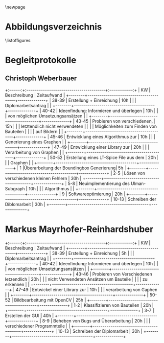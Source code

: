 \newpage

# Abbildungsverzeichnis 

\listoffigures

# Begleitprotokolle

## Christoph Weberbauer

+:------:+:----------------------------------------+:------------:+
|   KW   | Beschreibung                            | Zeitaufwand  |
+--------+-----------------------------------------+--------------+
| 38-39  | Erstellung + Einreichung                | 10h          |
|        | Diplomarbeitsantrag                     |              |
+--------+-----------------------------------------+--------------+
| 40-42  | Ideenfindung: Informieren und überlegen | 10h          |
|        | von möglichen Umsetzungsansätzen        |              |
+--------+-----------------------------------------+--------------+
| 43-45  | Probieren von verschiedenen,            | 15h          |
|        | letztendlich nicht verwendeten          |              |
|        | Möglichkeiten zum Finden von Bauteilen  |              |
|        | auf Bildern                             |              |
+--------+-----------------------------------------+--------------+
| 45-46  | Entwicklung eines Algorithmus zur       | 10h          |
|        | Generierung eines Graphen               |              |
+--------+-----------------------------------------+--------------+
| 47-49  | Entwicklung einer Library zur           | 20h          |
|        | Verarbeitung von Graphen                |              |
+--------+-----------------------------------------+--------------+
| 50-52  | Erstellung eines LT-Spice File aus dem  | 20h          |
|        | Graphen                                 |              |
+--------+-----------------------------------------+--------------+
|  1     |Überarbeitung der Boundingbox Generierung| 5h           |
+--------+-----------------------------------------+--------------+
| 2-5    | Lösen von verschiedenen kleinen Fehlern | 30h          |
+--------+-----------------------------------------+--------------+
| 5-8    | Neuimplementierung des Ulman-Subgraph   | 10h          |
|        | Algorithmus                             |              | 
+--------+-----------------------------------------+--------------+
| 9      | Softwareoptimierung                     | 20h          |
+--------+-----------------------------------------+--------------+
| 10-13  | Schreiben der Diblomarbeit              | 30h          |
+--------+-----------------------------------------+--------------+

# Markus Mayrhofer-Reinhardshuber
+:------:+:----------------------------------------+:------------:+
|  KW    | Beschreibung                            | Zeitaufwand  |
+--------+-----------------------------------------+--------------+
| 38-39  | Erstellung + Einreichung                |     5h       |
|        | Diplomarbeitsantrag                     |              |
+--------+-----------------------------------------+--------------+
| 40-42  | Ideenfindung: Informieren und überlegen |     10h      |
|        | von möglichen Umsetztungsansätzen       |              |
+--------+-----------------------------------------+--------------+
| 43-46  | Probieren von Verschiedenen letzendlich |     20h      |
|        | nicht Verwendeten Ansätzen um Bauteile  |              |
|        | zu erkennen                             |              |
+--------+-----------------------------------------+--------------+
| 47-49  | Entwickel einer Library zur             |     10h      |
|        | verarbeitung von Gaphen                 |              |
+--------+-----------------------------------------+--------------+
| 50-52  | Bildbearbeitung mit OpenCV              |     25h      |
+--------+-----------------------------------------+--------------+
| 1-2    | Klassifizieren von Bauteilen            |     20h      |
+--------+-----------------------------------------+--------------+
| 3-7    | Erstellen der GUI                       |     40h      |
+--------+-----------------------------------------+--------------+
| 8-9    | Beheben von Bugs und Überarbeitung      |     20h      |
|        | verschiedener Programmteile             |              |
+--------+-----------------------------------------+--------------+
| 10-13  | Schreiben der Diplomarbeit              |     30h      |
+--------+-----------------------------------------+--------------+